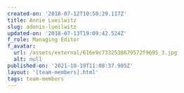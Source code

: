 ```yaml
---
created-on: '2018-07-12T10:50:29.117Z'
title: Annie Lueilwitz
slug: adonis-lueilwitz
updated-on: '2018-07-13T19:09:42.524Z'
f_role: Managing Editor
f_avatar:
  url: /assets/external/616e9c7332538679572f9695_3.jpg
  alt: null
published-on: '2021-10-19T11:08:37.905Z'
layout: '[team-members].html'
tags: team-members
---
```



